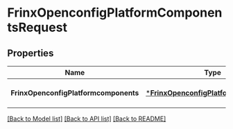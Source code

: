 # FrinxOpenconfigPlatformComponentsRequest

## Properties
Name | Type | Description | Notes
------------ | ------------- | ------------- | -------------
**FrinxOpenconfigPlatformcomponents** | [***FrinxOpenconfigPlatformComponents**](frinx.openconfig.platform.Components.md) |  | [optional] [default to null]

[[Back to Model list]](../README.md#documentation-for-models) [[Back to API list]](../README.md#documentation-for-api-endpoints) [[Back to README]](../README.md)


